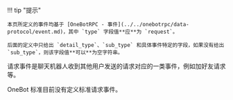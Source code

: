 !!! tip "提示"

    本页所定义的事件均基于 [OneBotRPC - 事件](../../onebotrpc/data-protocol/event.md)，其中 `type` 字段值**应**为 `request`。

    后面的定义中只给出 `detail_type`、`sub_type` 和具体事件特定的字段，如果没有给出 `sub_type`，则该字段值**可以**为空字符串。

请求事件是聊天机器人收到其他用户发送的请求对应的一类事件，例如加好友请求等。

OneBot 标准目前没有定义标准请求事件。
